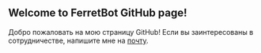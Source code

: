 ## Welcome to FerretBot GitHub page!

Добро пожаловать на мою страницу GitHub! Если вы заинтересованы в сотрудничестве, напишите мне на <a href="mailto:mail&#64;grey-ferret.net">почту</a>.